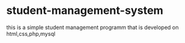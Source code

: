 # student-management-system
this is a simple student management programm that is developed on html,css,php,mysql
